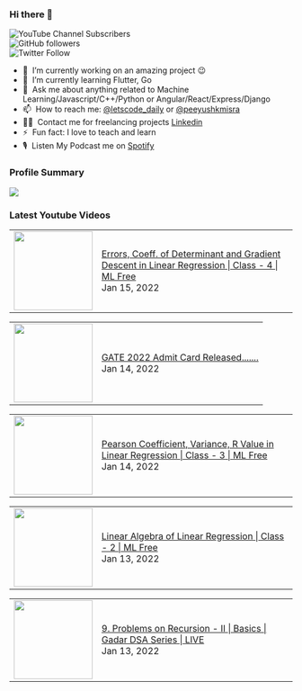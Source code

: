 ### Hi there 👋

![YouTube Channel Subscribers](https://img.shields.io/youtube/channel/subscribers/UCgmk1KXmrHXt_DO0kScyVmQ?style=social)  
![GitHub followers](https://img.shields.io/github/followers/misrapk?style=social)  
![Twitter Follow](https://img.shields.io/twitter/follow/peeyushkmisra?style=social)

- 🔭 &nbsp;I’m currently working on an amazing project :wink:
- 🌱 &nbsp;I’m currently learning Flutter, Go
- 💬 &nbsp;Ask me about anything related to Machine Learning/Javascript/C++/Python or Angular/React/Express/Django
- 📫 &nbsp;How to reach me: [@letscode_daily](https://www.instagram.com/letscode_daily/) or [@peeyushkmisra](https://www.instagram.com/peeyushkmisra/)
- 👨‍💻 &nbsp;Contact me for freelancing projects [Linkedin](https://www.linkedin.com/in/peeyushkmisra/)
- ⚡ &nbsp;Fun fact: I love to teach and learn
- 🎙 &nbsp;Listen My Podcast me on [Spotify](https://open.spotify.com/show/5HlTHA4yxnj56N1klajpQc)

### Profile Summary

![](https://github-profile-summary-cards.vercel.app/api/cards/profile-details?username=misrapk&theme=dracula)

### Latest Youtube Videos

<!-- YOUTUBE:START --><table><tr><td><a href="https://www.youtube.com/watch?v=CUtx22rh7LU"><img width="140px" src="https://i.ytimg.com/vi/CUtx22rh7LU/mqdefault.jpg"></a></td>
<td><a href="https://www.youtube.com/watch?v=CUtx22rh7LU">Errors, Coeff. of Determinant and Gradient Descent in Linear Regression | Class - 4 | ML Free</a><br/>Jan 15, 2022</td></tr></table>
<table><tr><td><a href="https://www.youtube.com/watch?v=I1ETY7xZuEU"><img width="140px" src="https://i.ytimg.com/vi/I1ETY7xZuEU/mqdefault.jpg"></a></td>
<td><a href="https://www.youtube.com/watch?v=I1ETY7xZuEU">GATE 2022 Admit Card Released.......</a><br/>Jan 14, 2022</td></tr></table>
<table><tr><td><a href="https://www.youtube.com/watch?v=hcBkePTdF1E"><img width="140px" src="https://i.ytimg.com/vi/hcBkePTdF1E/mqdefault.jpg"></a></td>
<td><a href="https://www.youtube.com/watch?v=hcBkePTdF1E">Pearson Coefficient, Variance, R Value in Linear Regression | Class - 3 | ML Free</a><br/>Jan 14, 2022</td></tr></table>
<table><tr><td><a href="https://www.youtube.com/watch?v=5rg_Evhp-h8"><img width="140px" src="https://i.ytimg.com/vi/5rg_Evhp-h8/mqdefault.jpg"></a></td>
<td><a href="https://www.youtube.com/watch?v=5rg_Evhp-h8">Linear Algebra of Linear Regression | Class - 2 | ML Free</a><br/>Jan 13, 2022</td></tr></table>
<table><tr><td><a href="https://www.youtube.com/watch?v=H6jSrhdJN3o"><img width="140px" src="https://i.ytimg.com/vi/H6jSrhdJN3o/mqdefault.jpg"></a></td>
<td><a href="https://www.youtube.com/watch?v=H6jSrhdJN3o">9. Problems on Recursion - II | Basics | Gadar DSA Series | LIVE</a><br/>Jan 13, 2022</td></tr></table>
<!-- YOUTUBE:END -->
